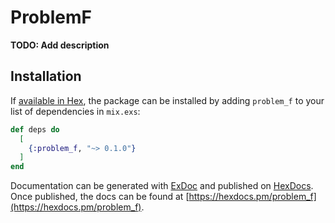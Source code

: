 # ProblemF

**TODO: Add description**

## Installation

If [available in Hex](https://hex.pm/docs/publish), the package can be installed
by adding `problem_f` to your list of dependencies in `mix.exs`:

```elixir
def deps do
  [
    {:problem_f, "~> 0.1.0"}
  ]
end
```

Documentation can be generated with [ExDoc](https://github.com/elixir-lang/ex_doc)
and published on [HexDocs](https://hexdocs.pm). Once published, the docs can
be found at [https://hexdocs.pm/problem_f](https://hexdocs.pm/problem_f).

